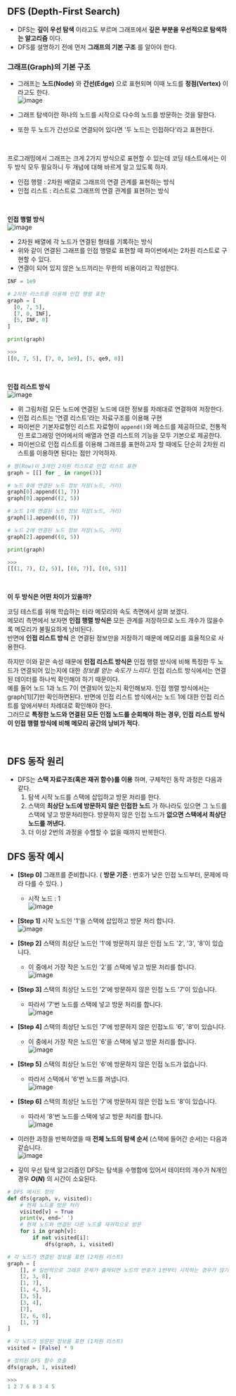 ## DFS (Depth-First Search)
* DFS는 **깊이 우선 탐색** 이라고도 부르며 그래프에서 **깊은 부분을 우선적으로 탐색하는 알고리즘** 이다.
* DFS를 설명하기 전에 먼저 **그래프의 기본 구조** 를 알아야 한다.

### 그래프(Graph)의 기본 구조
* 그래프는 **노드(Node)** 와 **간선(Edge)** 으로 표현되며 이때 노드를 **정점(Vertex)** 이라고도 한다.  
![image](https://user-images.githubusercontent.com/78528903/179976356-03fb610e-7751-4620-a6a4-8c6748374f1b.png)

* 그래프 탐색이란 하나의 노드를 시작으로 다수의 노드를 방문하는 것을 말한다.
* 또한 두 노드가 간선으로 연결되어 있다면 '두 노드는 인접하다'라고 표현한다.
<br/>

프로그래밍에서 그래프는 크게 2가지 방식으로 표현할 수 있는데 코딩 테스트에서는 이 두 방식 모두 필요하니 두 개념에 대해 바르게 알고 있도록 하자.
* 인접 행렬 : 2차원 배열로 그래프의 연결 관계를 표현하는 방식
* 인접 리스트 : 리스트로 그래프의 연결 관계를 표현하는 방식
<br/>

**인접 행렬 방식**  
![image](https://user-images.githubusercontent.com/78528903/179976763-498662ca-dc46-49ea-8891-0b9eeb92f81f.png)

* 2차원 배열에 각 노드가 연결된 형태를 기록하는 방식
* 위와 같이 연결된 그래프를 인접 행렬로 표현할 때 파이썬에서는 2차원 리스트로 구현할 수 있다.
* 연결이 되어 있지 않은 노드끼리는 무한의 비용이라고 작성한다.
```python
INF = 1e9

# 2차원 리스트를 이용해 인접 행렬 표현
graph = [
  [0, 7, 5],
  [7, 0, INF],
  [5, INF, 0]
]

print(graph)

>>>
[[0, 7, 5], [7, 0, 1e9], [5, qe9, 0]]
```  
<br/>  

**인접 리스트 방식**  
![image](https://user-images.githubusercontent.com/78528903/179977452-b830045a-933b-4789-ad46-74ddbb8b5861.png)

* 위 그림처럼 모든 노드에 연결된 노드에 대한 정보를 차례대로 연결하여 저장한다.
* 인접 리스트는 '연결 리스트'라는 자료구조를 이용해 구현
* 파이썬은 기본자료형인 리스트 자료형이 `append()`와 메소드를 제공하므로, 전통적인 프로그래밍 언어에서의 배열과 연결 리스트의 기능을 모두 기본으로 제공한다.
* 파이썬으로 인접 리스트를 이용해 그래프를 표현하고자 할 때에도 단순히 2차원 리스트를 이용하면 된다는 점만 기억하자.
```python
# 행(Row)이 3개인 2차원 리스트로 인접 리스트 표현
graph = [[] for _ in range(3)]

# 노드 0에 연결된 노드 정보 저장(노드, 거리)
graph[0].append((1, 7))
graph[0].append((2, 5))

# 노드 1에 연결된 노드 정보 저장(노드, 거리)
graph[1].append((0, 7))

# 노드 2에 연결된 노드 정보 저장(노드, 거리)
graph[2].append((0, 5))

print(graph)

>>>
[[(1, 7), (2, 5)], [(0, 7)], [(0, 5)]]
```
<br/>

**이 두 방식은 어떤 차이가 있을까?**  

코딩 테스트를 위해 학습하는 터라 메모리와 속도 측면에서 살펴 보겠다.  
메모리	측면에서 보자면 **인접 행렬 방식은** 모든 관계를 저장하므로 노드 개수가 많을수록 메모리가 불필요하게 낭비된다.  
반면에 **인접 리스트 방식** 은 연결된 정보만을 저장하기 때문에 메모리를 효율적으로 사용한다.  

하지만	이와 같은 속성 때문에 **인접 리스트 방식은**	인접 행렬 방식에 비해 특정한 두 노드가 연결되어	있는지에 대한	*정보를 얻는 속도가 느리다.* 인접 리스트 방식에서는 연결된 데이터를 하나씩 확인해야 하기 때문이다.  
예를 들어 노드 1과	노드 7이 연결되어 있는지 확인해보자. 인접 행렬 방식에서는 graph[1][7]만 확인하면된다. 
반면에 인접 리스트 방식에서는 노드 1에 대한 인접 리스트를 앞에서부터 차례대로 확인해야 한다.  
그러므로 **특정한 노드와 연결된 모든 인접 노드를 순회해야 하는 경우, 인접 리스트 방식이 인접 행렬 방식에 비해 메모리 공간의 낭비가 적다.**

<br/>

## DFS 동작 원리

* DFS는 **스택 자료구조(혹은 재귀 함수)를 이용** 하며, 구체적인 동작 과정은 다음과 같다.
  1. 탐색 시작 노드를 스택에 삽입하고 방문 처리를 한다.
  2. 스택의 **최상단 노드에 방문하지 않은 인접한 노드** 가 하나라도 있으면 그 노드를 스택에 넣고 방문처리한다. 방문하지 않은 인접 노드가 **없으면 스택에서 최상단 노드를 꺼낸다.**
  3. 더 이상 2번의 과정을 수핼할 수 없을 때까지 반복한다. 

## DFS 동작 예시

* **[Step 0]** 그래프를 준비합니다. ( **방문 기준** : 번호가 낮은 인접 노드부터, 문제에 따라 다를 수 있다. )
  * 시작 노드 : 1  
  ![image](https://user-images.githubusercontent.com/78528903/179973956-9288ce7d-166d-4ad7-ae9f-db89b885444f.png)
  
* **[Step 1]** 시작 노드인 '1'을 스택에 삽입하고 방문 처리 합니다.  
![image](https://user-images.githubusercontent.com/78528903/179974420-71a23734-a281-4989-83b2-b9b45c56d24e.png)

* **[Step 2]** 스택의 최상단 노드인 '1'에 방문하지 않은 인접 노드 '2', '3', '8'이 있습니다.
  * 이 중에서 가장 작은 노드인 '2'를 스택에 넣고 방문 처리를 합니다.  
  ![image](https://user-images.githubusercontent.com/78528903/179974629-0ec21575-4be5-4abf-816e-3e9428b89d43.png)

* **[Step 3]** 스택의 최상단 노드인 '2'에 방문하지 않은 인접 노드 '7'이 있습니다.
  * 따라서 '7'번 노드를 스택에 넣고 방문 처리를 합니다.  
  ![image](https://user-images.githubusercontent.com/78528903/179974832-b65b4b6a-9e58-48bd-aef4-b3876023f5aa.png)

* **[Step 4]** 스택의 최상단 노드인 '7'에 방문하지 않은 인접노드 '6', '8'이 있습니다.
  * 이 중에서 가장 작은 노드인 '6'을 스택에 넣고 방문 처리를 합니다.  
  ![image](https://user-images.githubusercontent.com/78528903/179975043-5c19c0a7-272f-4f5d-81ea-84e210c004ce.png)

* **[Step 5]** 스택의 최상단 노드인 '6'에 방문하지 않은 인접 노드가 없습니다.
  * 따라서 스택에서 '6'번 노드를 꺼냅니다.  
  ![image](https://user-images.githubusercontent.com/78528903/179975169-49e6feac-bacd-4e93-947c-90cd73a18f01.png)

* **[Step 6]** 스택의 최상단 노드인 '7'에 방문하지 않은 인접 노드 '8'이 있습니다.
  * 따라서 '8'번 노드를 스택에 넣고 방문 처리를 합니다.  
  ![image](https://user-images.githubusercontent.com/78528903/179975308-d1085985-4b4b-454c-b83c-1c607a9272eb.png)

* 이러한 과정을 반복하였을 때 **전체 노드의 탐색 순서** (스택에 들어간 순서)는 다음과 같습니다.  
![image](https://user-images.githubusercontent.com/78528903/179975371-0795dc8e-7a6a-454b-a40b-f53431fd5878.png)

* 깊이 우선 탐색 알고리즘인 DFS는 탐색을 수행함에 있어서 테이터의 개수가 N개인 경우 **$O(N)$** 의 시간이 소요된다.

```python
# DFS 메서드 정의
def dfs(graph, v, visited):
    # 현재 노드를 방문 처리
    visited[v] = True
    print(v, end=' ')
    # 현재 노드와 연결된 다른 노드를 재귀적으로 방문
    for i in graph[v]:
        if not visited[i]:
    	    dfs(graph, i, visited)

# 각 노드가 연결된 정보를 표현 (2차원 리스트)
graph = [
    [], # 일반적으로 그래프 문제가 출제되면 노드의 번호가 1번부터 시작하는 경우가 많기 때문에 index 0에 대한 내용은 비워두자
    [2, 3, 8],
    [1, 7],
    [1, 4, 5],
    [3, 5],
    [3, 4],
    [7],
    [2, 6, 8],
    [1, 7]
]

# 각 노드가 방문된 정보를 표현 (1차원 리스트)
visited = [False] * 9

# 정의된 DFS 함수 호출
dfs(graph, 1, visited)

>>>
1 2 7 6 8 3 4 5
```
